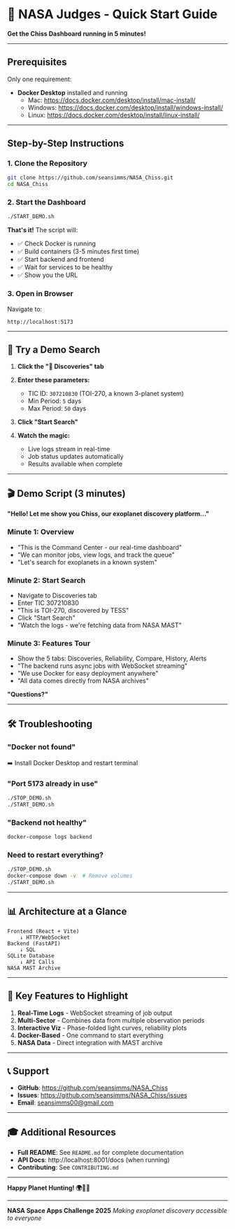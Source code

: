 # 🚀 NASA Judges - Quick Start Guide

**Get the Chiss Dashboard running in 5 minutes!**

---

## Prerequisites

Only one requirement:
- **Docker Desktop** installed and running
  - Mac: https://docs.docker.com/desktop/install/mac-install/
  - Windows: https://docs.docker.com/desktop/install/windows-install/
  - Linux: https://docs.docker.com/desktop/install/linux-install/

---

## Step-by-Step Instructions

### 1. Clone the Repository

```bash
git clone https://github.com/seansimms/NASA_Chiss.git
cd NASA_Chiss
```

### 2. Start the Dashboard

```bash
./START_DEMO.sh
```

**That's it!** The script will:
- ✅ Check Docker is running
- ✅ Build containers (3-5 minutes first time)
- ✅ Start backend and frontend
- ✅ Wait for services to be healthy
- ✅ Show you the URL

### 3. Open in Browser

Navigate to:
```
http://localhost:5173
```

---

## 🎯 Try a Demo Search

1. **Click the "🌟 Discoveries" tab**

2. **Enter these parameters:**
   - TIC ID: `307210830` (TOI-270, a known 3-planet system)
   - Min Period: `5` days
   - Max Period: `50` days

3. **Click "Start Search"**

4. **Watch the magic:**
   - Live logs stream in real-time
   - Job status updates automatically
   - Results available when complete

---

## 🎬 Demo Script (3 minutes)

**"Hello! Let me show you Chiss, our exoplanet discovery platform..."**

### Minute 1: Overview
- "This is the Command Center - our real-time dashboard"
- "We can monitor jobs, view logs, and track the queue"
- "Let's search for exoplanets in a known system"

### Minute 2: Start Search
- Navigate to Discoveries tab
- Enter TIC 307210830
- "This is TOI-270, discovered by TESS"
- Click "Start Search"
- "Watch the logs - we're fetching data from NASA MAST"

### Minute 3: Features Tour
- Show the 5 tabs: Discoveries, Reliability, Compare, History, Alerts
- "The backend runs async jobs with WebSocket streaming"
- "We use Docker for easy deployment anywhere"
- "All data comes directly from NASA archives"

**"Questions?"**

---

## 🛠️ Troubleshooting

### "Docker not found"
➡️ Install Docker Desktop and restart terminal

### "Port 5173 already in use"
```bash
./STOP_DEMO.sh
./START_DEMO.sh
```

### "Backend not healthy"
```bash
docker-compose logs backend
```

### Need to restart everything?
```bash
./STOP_DEMO.sh
docker-compose down -v  # Remove volumes
./START_DEMO.sh
```

---

## 📊 Architecture at a Glance

```
Frontend (React + Vite)
    ↓ HTTP/WebSocket
Backend (FastAPI)
    ↓ SQL
SQLite Database
    ↓ API Calls
NASA MAST Archive
```

---

## 🌟 Key Features to Highlight

1. **Real-Time Logs** - WebSocket streaming of job output
2. **Multi-Sector** - Combines data from multiple observation periods
3. **Interactive Viz** - Phase-folded light curves, reliability plots
4. **Docker-Based** - One command to start everything
5. **NASA Data** - Direct integration with MAST archive

---

## 📞 Support

- **GitHub**: https://github.com/seansimms/NASA_Chiss
- **Issues**: https://github.com/seansimms/NASA_Chiss/issues
- **Email**: seansimms00@gmail.com

---

## 🎓 Additional Resources

- **Full README**: See `README.md` for complete documentation
- **API Docs**: http://localhost:8001/docs (when running)
- **Contributing**: See `CONTRIBUTING.md`

---

**Happy Planet Hunting! 🌍🔭✨**

---

**NASA Space Apps Challenge 2025**
*Making exoplanet discovery accessible to everyone*

